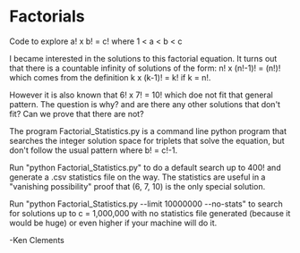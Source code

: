 # Factorials
Code to explore a! x b! = c! where 1 < a < b < c

I became interested in the solutions to this factorial equation. It turns out that
there is a countable infinity of solutions of the form:
n! x (n!-1)! = (n!)! which comes from the definition k x (k-1)! = k! if k = n!.

However it is also known that 6! x 7! = 10! which doe not fit that
general pattern. The question is why? and are there any other
solutions that don't fit? Can we prove that there are not?

The program Factorial_Statistics.py is a command line python program that
searches the integer solution space for triplets that solve the
equation, but don't follow the usual pattern where b! = c!-1.

Run "python Factorial_Statistics.py" to do a default search up to 400! and 
generate a .csv statistics file on the way. The statistics are useful
in a "vanishing possibility" proof that (6, 7, 10) is the only special
solution.

Run "python Factorial_Statistics.py --limit 10000000 --no-stats" to search
for solutions up to c = 1,000,000 with no statistics file generated (because
it would be huge) or even higher if your machine will do it.


-Ken Clements

